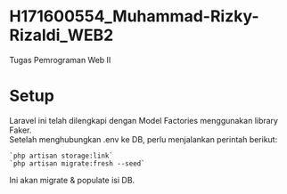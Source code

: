 # H171600554_Muhammad-Rizky-Rizaldi_WEB2
Tugas Pemrograman Web II

# Setup
Laravel ini telah dilengkapi dengan Model Factories menggunakan library Faker.  
Setelah menghubungkan .env ke DB, perlu menjalankan perintah berikut:  
  
	`php artisan storage:link`  
    `php artisan migrate:fresh --seed`  
	
Ini akan migrate & populate isi DB.  
